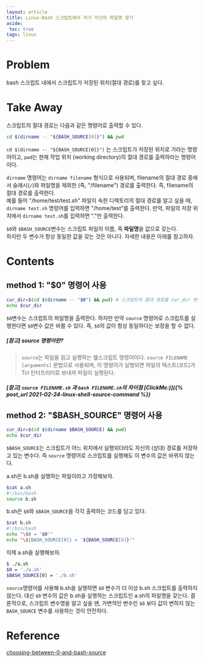 ```yaml
---
layout: article
title: Linux-Bash 스크립트에서 자기 자신의 파일명 찾기
aside:
 toc: true
tags: linux
---
```


# Problem
bash 스크립트 내에서 스크립트가 저장된 위치(절대 경로)를 찾고 싶다.  

# Take Away  
스크립트의 절대 경로는 다음과 같은 명령어로 출력할 수 있다. 

```sh
cd $(dirname -- "${BASH_SOURCE[0]}") && pwd
```

`cd $(dirname -- "${BASH_SOURCE[0]}")` 는 스크립트가 저장된 위치로 가라는 명령어이고, `pwd`는 현재 작업 위치 (working directory)의 절대 경로를 출력하라는 명령어이다.   

`dirname` 명령어는 `dirname filename` 형식으로 사용되며, filename의 절대 경로 중에서 슬래시(`/`)와 파일명을 제외한 (즉, "/filename") 경로를 출력한다. 즉, filename의 절대 경로를 출력한다.   
예를 들어 "/home/test/test.sh" 파일이 속한 디렉토리의 절대 경로를 알고 싶을 때, `dirname test.sh` 명렁어를 입력하면 "/home/test"를 출력한다. 만약, 파일의 저장 위치에서 `dirname test.sh`를 입력하면 "."만 출력한다. 

`$0`와 `$BASH_SOURCE`변수는 스크립트 파일의 이름, 즉 **파일명**을 값으로 갖는다.    
하지만 두 변수가 항상 동일한 값을 갖는 것은 아니다. 자세한 내용은 아래를 참고하자. 

# Contents

## method 1: "$0" 명령어 사용
```sh
cur_dir=$(cd $(dirname -- "$0") && pwd) # 스크립트의 절대 경로를 cur_dir 변수에 저장
echo $cur_dir
```
`$0`변수는 스크립트의 파일명을 출력한다. 하지만 만약 `source` 명령어로 스크립트를 실행한다면 `$0`변수 값은 바뀔 수 있다. 즉, `$0`의 값이 항상 동일하다는 보장을 할 수 없다. 

##### [참고] source 명령어란?
> `source`는 파일을 읽고 실행하는 쉘스크립트 명령어이다. `source FILENAME [arguments]` 문법으로 사용되며, 이 명령어가 실행되면 파일의 텍스트(코드)가 Tcl 인터프리터로 보내져 파일이 실행된다. 

##### [참고] `source FILENAME.sh` 과 `bash FILENAME.sh`의 차이점 [ClickMe:)]({% post_url 2021-02-24-linux-shell-source-command %})


## method 2: "$BASH_SOURCE" 명령어 사용
```sh
cur_dir=$(cd $(dirname $BASH_SOURCE) && pwd)
echo $cur_dir
```
`$BASH_SOURCE`는 스크립트가 어느 위치에서 실행되더라도 자신의 (상대) 경로를 저장하고 있는 변수다. 즉 `source` 명령어로 스크립트를 실행해도 이 변수의 값은 바뀌지 않는다.     

a.sh은 b.sh을 실행하는 파일이라고 가정해보자. 
```sh
$cat a.sh
#!/bin/bash
source b.sh
```

b.sh은 `$0`와 `$BASH_SOURCE`을 각각 출력하는 코드를 담고 있다. 
```sh
$cat b.sh
#!/bin/bash
echo "\$0 = '$0'"
echo "\${BASH_SOURCE[0]} = '${BASH_SOURCE[0]}'"
```

이제 a.sh을 실행해보자.
```sh
$ ./a.sh
$0 = './a.sh' 
$BASH_SOURCE[0] = './b.sh'
```
`source`명령어를 사용해 b.sh을 실행하면 `$0` 변수가 더 이상 b.sh 스크립트를 출력하지 않는다. 대신 `$0` 변수의 값은 b.sh을 실행하는 스크립트인 a.sh의 파일명을 갖는다. 결론적으로, 스크립트 변수명을 알고 싶을 땐, 가변적인 변수인 `$0` 보다 값이 변하지 않는 `BASH_SOURCE` 변수를 사용하는 것이 안전하다. 

# Reference
[choosing-between-0-and-bash-source](https://stackoverflow.com/questions/35006457/choosing-between-0-and-bash-source)

